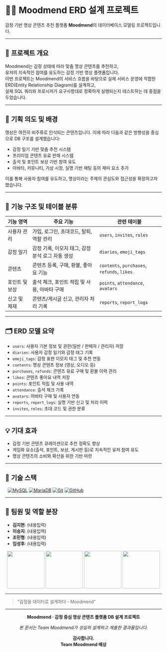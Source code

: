 # 🧘‍♀️ Moodmend ERD 설계 프로젝트  
감정 기반 명상 콘텐츠 추천 플랫폼 **Moodmend**의 데이터베이스 모델링 프로젝트입니다.

---

## 📌 프로젝트 개요  
Moodmend는 감정 상태에 따라 맞춤 명상 콘텐츠를 추천하고,  
유저의 지속적인 참여를 유도하는 감정 기반 명상 플랫폼입니다.  
이번 프로젝트는 Moodmend의 서비스 흐름을 바탕으로 실제 서비스 운영에 적합한  
ERD(Entity Relationship Diagram)를 설계하고,  
실제 SQL 쿼리와 프로시저가 요구사항대로 정확하게 실행되는지 테스트하는 데 중점을 두었습니다.

---

## 🎯 기획 의도 및 배경  
명상은 여전히 비주류로 인식되는 콘텐츠입니다. 이에 따라 다음과 같은 방향성을 중심으로 DB 구조를 설계했습니다:

- 감정 일기 기반 맞춤 추천 시스템  
- 프리미엄 콘텐츠 유료 판매 시스템  
- 출석 및 포인트 보상 기반 참여 유도  
- 아바타, 커뮤니티, 가상 시장, 실명 기반 채팅 등의 재미 요소 추가  

이를 통해 사용자 참여를 유도하고, 명상이라는 주제의 관심도와 접근성을 확장하고자 했습니다.

---

## 🧩 기능 구조 및 테이블 분류  

| 기능 영역        | 주요 기능                                        | 관련 테이블                                |
|------------------|--------------------------------------------------|--------------------------------------------|
| 사용자 관리       | 가입, 로그인, 초대코드, 탈퇴, 역할 관리              | `users`, `invites`, `roles`                |
| 감정 일기        | 감정 기록, 이모지 태그, 감정 분석 로그 자동 생성       | `diaries`, `emoji_tags`                    |
| 콘텐츠            | 콘텐츠 등록, 구매, 환불, 좋아요 기능                   | `contents`, `purchases`, `refunds`, `likes`|
| 포인트 및 보상    | 출석 체크, 포인트 적립 및 사용, 아바타 구매            | `points`, `attendance`, `avatars`          |
| 신고 및 제재      | 콘텐츠/게시글 신고, 관리자 처리 기록                  | `reports`, `report_logs`                   |

---

## 🗂️ ERD 모델 요약  

- `users`: 사용자 기본 정보 및 권한(일반 / 판매자 / 관리자) 저장  
- `diaries`: 사용자 감정 일기와 감정 태그 기록  
- `emoji_tags`: 감정 표현 이모지 태그 및 추천 연동  
- `contents`: 명상 콘텐츠 정보 (영상, 오디오 등)  
- `purchases`, `refunds`: 콘텐츠 유료 구매 및 환불 이력 관리  
- `likes`: 콘텐츠 좋아요 내역 저장  
- `points`: 포인트 적립 및 사용 내역  
- `attendance`: 출석 체크 기록  
- `avatars`: 아바타 구매 및 사용자 연동  
- `reports`, `report_logs`: 실명 기반 신고 및 처리 이력  
- `invites`, `roles`: 초대 코드 및 권한 분류  

---

## 💡 기대 효과  

- 감정 기반 콘텐츠 큐레이션으로 추천 정확도 향상  
- 게임화 요소(출석, 포인트, 보상, 게시판 등)로 지속적인 유저 참여 유도  
- 명상 콘텐츠의 소비와 확산을 위한 기반 마련  

---

## 🔨 기술 스택
&nbsp;
[![MySQL](https://img.shields.io/badge/MYSQL-005C84?style=for-the-badge&logo=mysql&logoColor=white)](https://www.mysql.com/)
[![MariaDB](https://img.shields.io/badge/MARIADB-003545?style=for-the-badge&logo=mariadb&logoColor=white)](https://mariadb.org/)
[![Git](https://img.shields.io/badge/GIT-F05032?style=for-the-badge&logo=git&logoColor=white)](https://git-scm.com/)
[![GitHub](https://img.shields.io/badge/GITHUB-181717?style=for-the-badge&logo=github&logoColor=white)](https://github.com/)

---

## 👥 팀원 및 역할 분장  

- **김지현**: (내용입력)  
- **이승지**: (내용입력)  
- **조민형**: (내용입력)  
- **임성후**: (내용입력)  

<p align="center">
  <img src="./images/members/kimjihyun.jpg" width="120"/>
  <img src="./images/members/leesungji.jpg" width="120"/>
  <img src="./images/members/jominhyung.jpg" width="120"/>
  <img src="./images/members/limseonghoo.jpg" width="120"/>
</p>

---

> “감정을 데이터로 설계하다 - Moodmend”

---

<p align="center"><strong>Moodmend · 감정 중심 명상 콘텐츠 플랫폼 DB 설계 프로젝트</strong></p>
<p align="center"><em>본 문서는 Team Moodmend가 성실히 설계하고 제출한 결과물입니다.</em></p>
<p align="center"><strong>감사합니다.<br/>Team Moodmend 배상</strong></p>
